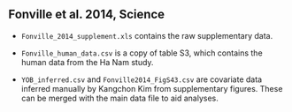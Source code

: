## Fonville et al. 2014, Science

* `Fonville_2014_supplement.xls` contains the raw supplementary data. 

* `Fonville_human_data.csv` is a copy of table S3, which contains the human data from the Ha Nam study.

* `YOB_inferred.csv` and `Fonville2014_FigS43.csv` are covariate data inferred manually by Kangchon Kim from supplementary figures. These can be merged with the main data file to aid analyses.
